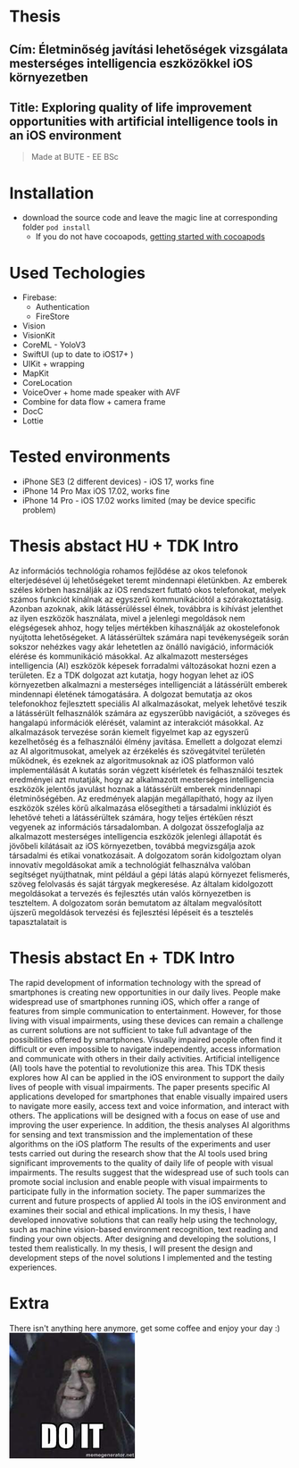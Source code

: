# Thesis
## Cím: Életminőség javítási lehetőségek vizsgálata mesterséges intelligencia eszközökkel iOS környezetben
## Title: Exploring quality of life improvement opportunities with artificial intelligence tools in an iOS environment
> Made at BUTE - EE BSc
# Installation
- download the source code and leave the magic line at  corresponding folder `pod install`
  - If you do not have cocoapods, [getting started with cocoapods](https://guides.cocoapods.org/using/getting-started.html)
# Used Techologies
- Firebase:
  - Authentication
  - FireStore
- Vision
- VisionKit
- CoreML - YoloV3
- SwiftUI (up to date to iOS17+ )
- UIKit + wrapping
- MapKit
- CoreLocation
- VoiceOver + home made speaker with AVF
- Combine for data flow + camera frame
- DocC
- Lottie
# Tested environments
- iPhone SE3 (2 different devices) - iOS 17, works fine
- iPhone 14 Pro Max iOS 17.02, works fine
- iPhone 14 Pro - iOS 17.02 works limited (may be device specific problem)

# Thesis abstact HU + TDK Intro
Az információs technológia rohamos fejlődése az okos telefonok elterjedésével új lehetőségeket teremt mindennapi életünkben. Az emberek széles körben használják az iOS rendszert futtató okos telefonokat, melyek számos funkciót kínálnak az egyszerű kommunikációtól a szórakoztatásig. Azonban azoknak, akik látássérüléssel élnek, továbbra is kihívást jelenthet az ilyen eszközök használata, mivel a jelenlegi megoldások nem elégségesek ahhoz, hogy teljes mértékben kihasználják az okostelefonok nyújtotta lehetőségeket.
A látássérültek számára napi tevékenységeik során sokszor nehézkes vagy akár lehetetlen az önálló navigáció, információk elérése és kommunikáció másokkal. Az alkalmazott mesterséges intelligencia (AI) eszközök képesek forradalmi változásokat hozni ezen a területen. Ez a TDK dolgozat azt kutatja, hogy hogyan lehet az iOS környezetben alkalmazni a mesterséges intelligenciát a látássérült emberek mindennapi életének támogatására.
A dolgozat bemutatja az okos telefonokhoz fejlesztett speciális AI alkalmazásokat, melyek lehetővé teszik a látássérült felhasználók számára az egyszerűbb navigációt, a szöveges és hangalapú információk elérését, valamint az interakciót másokkal. Az alkalmazások tervezése során kiemelt figyelmet kap az egyszerű kezelhetőség és a felhasználói élmény javítása. Emellett a dolgozat elemzi az AI algoritmusokat, amelyek az érzékelés és szövegátvitel területén működnek, és ezeknek az algoritmusoknak az iOS platformon való implementálását
A kutatás során végzett kísérletek és felhasználói tesztek eredményei azt mutatják, hogy az alkalmazott mesterséges intelligencia eszközök jelentős javulást hoznak a látássérült emberek mindennapi életminőségében. Az eredmények alapján megállapítható, hogy az ilyen eszközök széles körű alkalmazása elősegítheti a társadalmi inklúziót és lehetővé teheti a látássérültek számára, hogy teljes értékűen részt vegyenek az információs társadalomban.
A dolgozat összefoglalja az alkalmazott mesterséges intelligencia eszközök jelenlegi állapotát és jövőbeli kilátásait az iOS környezetben, továbbá megvizsgálja azok társadalmi és etikai vonatkozásait. A dolgozatom során kidolgoztam olyan innovatív megoldásokat amik a technológiát felhasználva valóban segítséget nyújthatnak, mint például a gépi látás alapú környezet felismerés, szöveg felolvasás és saját tárgyak megkeresése. Az általam kidolgozott megoldásokat a tervezés és fejlesztés után valós környezetben is teszteltem. A dolgozatom során bemutatom az általam megvalósított újszerű megoldások tervezési és fejlesztési lépéseit és a tesztelés tapasztalatait is
# Thesis abstact En + TDK Intro
The rapid development of information technology with the spread of smartphones is creating new opportunities in our daily lives. People make widespread use of smartphones running iOS, which offer a range of features from simple communication to entertainment. However, for those living with visual impairments, using these devices can remain a challenge as current solutions are not sufficient to take full advantage of the possibilities offered by smartphones.
Visually impaired people often find it difficult or even impossible to navigate independently, access information and communicate with others in their daily activities. Artificial intelligence (AI) tools have the potential to revolutionize this area. This TDK thesis explores how AI can be applied in the iOS environment to support the daily lives of people with visual impairments.
The paper presents specific AI applications developed for smartphones that enable visually impaired users to navigate more easily, access text and voice information, and interact with others. The applications will be designed with a focus on ease of use and improving the user experience. In addition, the thesis analyses AI algorithms for sensing and text transmission and the implementation of these algorithms on the iOS platform
The results of the experiments and user tests carried out during the research show that the AI tools used bring significant improvements to the quality of daily life of people with visual impairments. The results suggest that the widespread use of such tools can promote social inclusion and enable people with visual impairments to participate fully in the information society.
The paper summarizes the current and future prospects of applied AI tools in the iOS environment and examines their social and ethical implications. In my thesis, I have developed innovative solutions that can really help using the technology, such as machine vision-based environment recognition, text reading and finding your own objects. After designing and developing the solutions, I tested them realistically. In my thesis, I will present the design and development steps of the novel solutions I implemented and the testing experiences.

# Extra
There isn't anything here anymore, get some coffee and enjoy your day :)<br>
![Do it](https://github.com/DuT0mi/Container/blob/main/Demo/doit.jpeg)
